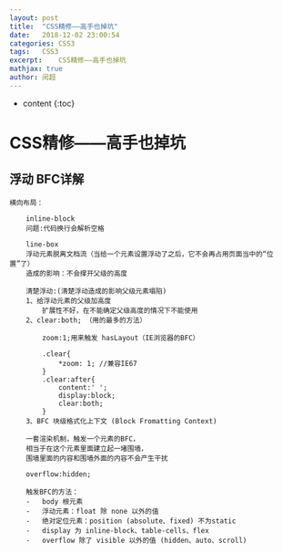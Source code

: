 ```yaml
---
layout: post
title:  "CSS精修——高手也掉坑"
date:   2018-12-02 23:00:54
categories: CSS3
tags:   CSS3
excerpt:    CSS精修——高手也掉坑
mathjax: true
author: 闵超
---
```

* content
{:toc}

#       CSS精修——高手也掉坑

##      浮动 BFC详解

    横向布局：
    
        inline-block
        问题:代码换行会解析空格
        
        line-box
        浮动元素脱离文档流（当给一个元素设置浮动了之后，它不会再占用页面当中的“位置”了）
        造成的影响：不会撑开父级的高度
        
        清楚浮动:(清楚浮动造成的影响父级元素塌陷)
        1、给浮动元素的父级加高度
            扩展性不好，在不能确定父级高度的情况下不能使用
        2、clear:both; （用的最多的方法）
            
            zoom:1;用来触发 hasLayout（IE浏览器的BFC）
            
            .clear{
                *zoom: 1; //兼容IE67
            }
            .clear:after{
                content:' ';
                display:block;
                clear:both;
            }
        3、BFC 块级格式化上下文 (Block Fromatting Context) 
        
        一套渲染机制，触发一个元素的BFC，
        相当于在这个元素里面建立起一堵围墙，
        围墙里面的内容和围墙外面的内容不会产生干扰
        
        overflow:hidden;
        
        触发BFC的方法：
        -   body 根元素
        -   浮动元素：float 除 none 以外的值
        -   绝对定位元素：position (absolute、fixed) 不为static
        -   display 为 inline-block、table-cells、flex
        -   overflow 除了 visible 以外的值 (hidden、auto、scroll)